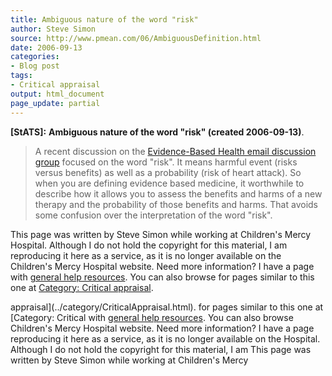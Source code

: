 ```yaml
---
title: Ambiguous nature of the word "risk"
author: Steve Simon
source: http://www.pmean.com/06/AmbiguousDefinition.html
date: 2006-09-13
categories:
- Blog post
tags:
- Critical appraisal
output: html_document
page_update: partial
---
```

**[StATS]:** **Ambiguous nature of the word "risk"
(created 2006-09-13)**.

> A recent discussion on the [Evidence-Based Health email discussion
> group](http://www.jiscmail.ac.uk/lists/EVIDENCE-BASED-HEALTH.html)
> focused on the word "risk". It means harmful event (risks versus
> benefits) as well as a probability (risk of heart attack). So when you
> are defining evidence based medicine, it worthwhile to describe how it
> allows you to assess the benefits and harms of a new therapy and the
> probability of those benefits and harms. That avoids some confusion
> over the interpretation of the word "risk".

This page was written by Steve Simon while working at Children's Mercy
Hospital. Although I do not hold the copyright for this material, I am
reproducing it here as a service, as it is no longer available on the
Children's Mercy Hospital website. Need more information? I have a page
with [general help resources](../GeneralHelp.html). You can also browse
for pages similar to this one at [Category: Critical
appraisal](../category/CriticalAppraisal.html).
<!---More--->
appraisal](../category/CriticalAppraisal.html).
for pages similar to this one at [Category: Critical
with [general help resources](../GeneralHelp.html). You can also browse
Children's Mercy Hospital website. Need more information? I have a page
reproducing it here as a service, as it is no longer available on the
Hospital. Although I do not hold the copyright for this material, I am
This page was written by Steve Simon while working at Children's Mercy

<!---Do not use
**[StATS]:** **Ambiguous nature of the word "risk"
This page was written by Steve Simon while working at Children's Mercy
Hospital. Although I do not hold the copyright for this material, I am
reproducing it here as a service, as it is no longer available on the
Children's Mercy Hospital website. Need more information? I have a page
with [general help resources](../GeneralHelp.html). You can also browse
for pages similar to this one at [Category: Critical
appraisal](../category/CriticalAppraisal.html).
page_update: partial
--->

